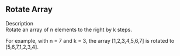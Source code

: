 Rotate Array
---
Description<br/>
Rotate an array of n elements to the right by k steps.

For example, 
with n = 7 and k = 3, the array [1,2,3,4,5,6,7] is rotated to [5,6,7,1,2,3,4].